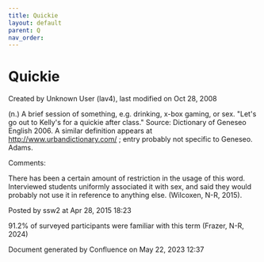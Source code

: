 ```yaml
---
title: Quickie
layout: default
parent: Q
nav_order:
---
```


# Quickie

Created by  Unknown User (lav4), last modified on Oct 28, 2008

(n.) A brief session of something, e.g. drinking, x-box gaming, or sex. &quot;Let's go out to Kelly's for a quickie after class.&quot; Source: Dictionary of Geneseo English 2006. A similar definition appears at http://www.urbandictionary.com/ ; entry probably not specific to Geneseo. Adams.

Comments:

There has been a certain amount of restriction in the usage of this word. Interviewed students uniformly associated it with sex, and said they would probably not use it in reference to anything else. (Wilcoxen, N-R, 2015).

Posted by ssw2 at Apr 28, 2015 18:23

91.2% of surveyed participants were familiar with this term (Frazer, N-R, 2024)

Document generated by Confluence on May 22, 2023 12:37


